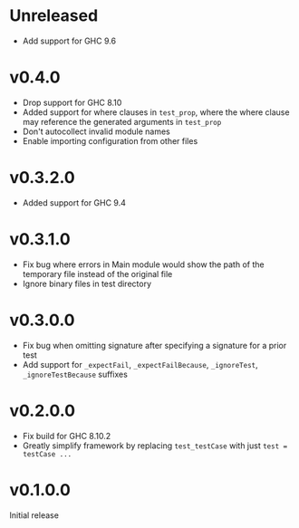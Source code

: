 # Unreleased

* Add support for GHC 9.6

# v0.4.0

* Drop support for GHC 8.10
* Added support for where clauses in `test_prop`, where the where clause may reference the generated arguments in `test_prop`
* Don't autocollect invalid module names
* Enable importing configuration from other files

# v0.3.2.0

* Added support for GHC 9.4

# v0.3.1.0

* Fix bug where errors in Main module would show the path of the temporary file instead of the original file
* Ignore binary files in test directory

# v0.3.0.0

* Fix bug when omitting signature after specifying a signature for a prior test
* Add support for `_expectFail`, `_expectFailBecause`, `_ignoreTest`, `_ignoreTestBecause` suffixes

# v0.2.0.0

* Fix build for GHC 8.10.2
* Greatly simplify framework by replacing `test_testCase` with just `test = testCase ...`

# v0.1.0.0

Initial release
